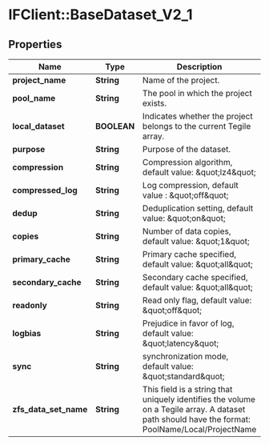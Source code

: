 # IFClient::BaseDataset_V2_1

## Properties
Name | Type | Description | Notes
------------ | ------------- | ------------- | -------------
**project_name** | **String** | Name of the project. | 
**pool_name** | **String** | The pool in which the project exists. | 
**local_dataset** | **BOOLEAN** | Indicates whether the project belongs to the current Tegile array. | 
**purpose** | **String** | Purpose of the dataset. | [optional] 
**compression** | **String** | Compression algorithm, default value: \&quot;lz4\&quot;   | [optional] 
**compressed_log** | **String** | Log compression, default value : \&quot;off\&quot;  | [optional] 
**dedup** | **String** | Deduplication setting, default value: \&quot;on\&quot;  | [optional] 
**copies** | **String** | Number of data copies, default value: \&quot;1\&quot;  | [optional] 
**primary_cache** | **String** | Primary cache specified, default value: \&quot;all\&quot;  | [optional] 
**secondary_cache** | **String** | Secondary cache specified, default value: \&quot;all\&quot;  | [optional] 
**readonly** | **String** | Read only flag, default value: \&quot;off\&quot;  | [optional] 
**logbias** | **String** | Prejudice in favor of log, default value: \&quot;latency\&quot;  | [optional] 
**sync** | **String** | synchronization mode, default value: \&quot;standard\&quot;   | [optional] 
**zfs_data_set_name** | **String** | This field is a string that uniquely identifies the volume on a Tegile array. A dataset path should have the format: PoolName/Local/ProjectName  | [optional] 


